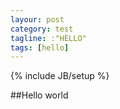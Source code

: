 ```yaml
---
layour: post
category: test
tagline: :"HELLO"
tags: [hello]
---
```

{% include JB/setup %}

##Hello world
